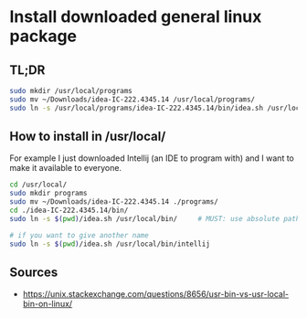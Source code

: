 # Install downloaded general linux package

## TL;DR

```bash
sudo mkdir /usr/local/programs
sudo mv ~/Downloads/idea-IC-222.4345.14 /usr/local/programs/
sudo ln -s /usr/local/programs/idea-IC-222.4345.14/bin/idea.sh /usr/local/bin/
```

## How to install in /usr/local/

For example I just downloaded Intellij (an IDE to program with) and I want to make it available to everyone.

```bash
cd /usr/local/
sudo mkdir programs
sudo mv ~/Downloads/idea-IC-222.4345.14 ./programs/
cd ./idea-IC-222.4345.14/bin/
sudo ln -s $(pwd)/idea.sh /usr/local/bin/     # MUST: use absolute path

# if you want to give another name
sudo ln -s $(pwd)/idea.sh /usr/local/bin/intellij
```

## Sources

- <https://unix.stackexchange.com/questions/8656/usr-bin-vs-usr-local-bin-on-linux/>
